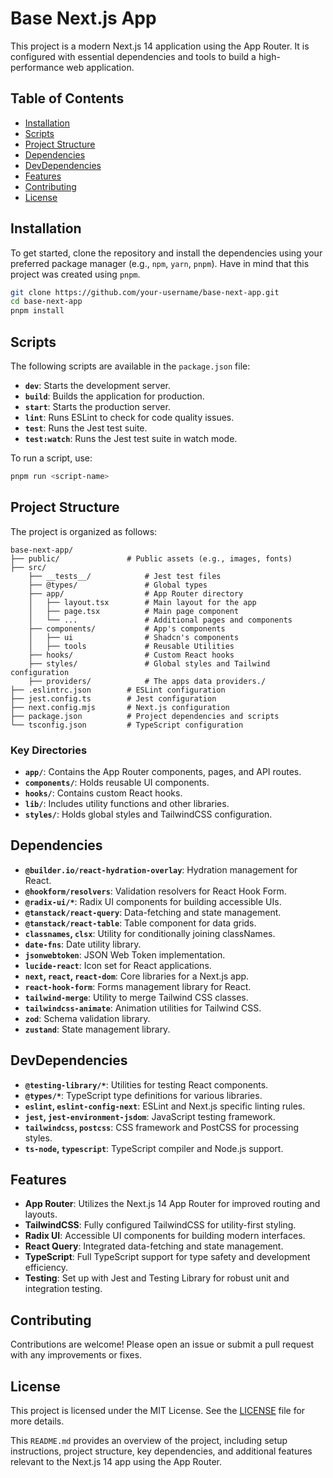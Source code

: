 # Base Next.js App

This project is a modern Next.js 14 application using the App Router. It is configured with essential dependencies and tools to build a high-performance web application.

## Table of Contents

- [Installation](#installation)
- [Scripts](#scripts)
- [Project Structure](#project-structure)
- [Dependencies](#dependencies)
- [DevDependencies](#devdependencies)
- [Features](#features)
- [Contributing](#contributing)
- [License](#license)

## Installation

To get started, clone the repository and install the dependencies using your preferred package manager (e.g., `npm`, `yarn`, `pnpm`). Have in mind that this project was created using `pnpm`.

```bash
git clone https://github.com/your-username/base-next-app.git
cd base-next-app
pnpm install
```

## Scripts

The following scripts are available in the `package.json` file:

- **`dev`**: Starts the development server.
- **`build`**: Builds the application for production.
- **`start`**: Starts the production server.
- **`lint`**: Runs ESLint to check for code quality issues.
- **`test`**: Runs the Jest test suite.
- **`test:watch`**: Runs the Jest test suite in watch mode.

To run a script, use:

```bash
pnpm run <script-name>
```

## Project Structure

The project is organized as follows:

```plaintext
base-next-app/
├── public/               # Public assets (e.g., images, fonts)
├── src/
    ├── __tests__/            # Jest test files
    ├── @types/               # Global types
    ├── app/                  # App Router directory
    │   ├── layout.tsx        # Main layout for the app
    │   ├── page.tsx          # Main page component
    │   └── ...               # Additional pages and components
    ├── components/           # App's components
    │   ├── ui                # Shadcn's components
    │   ├── tools             # Reusable Utilities
    ├── hooks/                # Custom React hooks
    ├── styles/               # Global styles and Tailwind configuration
    ├── providers/            # The apps data providers./
├── .eslintrc.json        # ESLint configuration
├── jest.config.ts        # Jest configuration
├── next.config.mjs       # Next.js configuration
├── package.json          # Project dependencies and scripts
└── tsconfig.json         # TypeScript configuration
```

### Key Directories

- **`app/`**: Contains the App Router components, pages, and API routes.
- **`components/`**: Holds reusable UI components.
- **`hooks/`**: Contains custom React hooks.
- **`lib/`**: Includes utility functions and other libraries.
- **`styles/`**: Holds global styles and TailwindCSS configuration.

## Dependencies

- **`@builder.io/react-hydration-overlay`**: Hydration management for React.
- **`@hookform/resolvers`**: Validation resolvers for React Hook Form.
- **`@radix-ui/*`**: Radix UI components for building accessible UIs.
- **`@tanstack/react-query`**: Data-fetching and state management.
- **`@tanstack/react-table`**: Table component for data grids.
- **`classnames`, `clsx`**: Utility for conditionally joining classNames.
- **`date-fns`**: Date utility library.
- **`jsonwebtoken`**: JSON Web Token implementation.
- **`lucide-react`**: Icon set for React applications.
- **`next`, `react`, `react-dom`**: Core libraries for a Next.js app.
- **`react-hook-form`**: Forms management library for React.
- **`tailwind-merge`**: Utility to merge Tailwind CSS classes.
- **`tailwindcss-animate`**: Animation utilities for Tailwind CSS.
- **`zod`**: Schema validation library.
- **`zustand`**: State management library.

## DevDependencies

- **`@testing-library/*`**: Utilities for testing React components.
- **`@types/*`**: TypeScript type definitions for various libraries.
- **`eslint`, `eslint-config-next`**: ESLint and Next.js specific linting rules.
- **`jest`, `jest-environment-jsdom`**: JavaScript testing framework.
- **`tailwindcss`, `postcss`**: CSS framework and PostCSS for processing styles.
- **`ts-node`, `typescript`**: TypeScript compiler and Node.js support.

## Features

- **App Router**: Utilizes the Next.js 14 App Router for improved routing and layouts.
- **TailwindCSS**: Fully configured TailwindCSS for utility-first styling.
- **Radix UI**: Accessible UI components for building modern interfaces.
- **React Query**: Integrated data-fetching and state management.
- **TypeScript**: Full TypeScript support for type safety and development efficiency.
- **Testing**: Set up with Jest and Testing Library for robust unit and integration testing.

## Contributing

Contributions are welcome! Please open an issue or submit a pull request with any improvements or fixes.

## License

This project is licensed under the MIT License. See the [LICENSE](LICENSE) file for more details.

This `README.md` provides an overview of the project, including setup instructions, project structure, key dependencies, and additional features relevant to the Next.js 14 app using the App Router.
